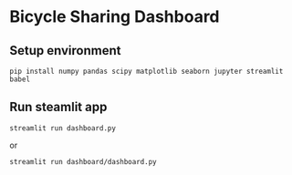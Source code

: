 # Bicycle Sharing Dashboard

## Setup environment
```
pip install numpy pandas scipy matplotlib seaborn jupyter streamlit babel
```

## Run steamlit app
```
streamlit run dashboard.py
```
or
```
streamlit run dashboard/dashboard.py
```

